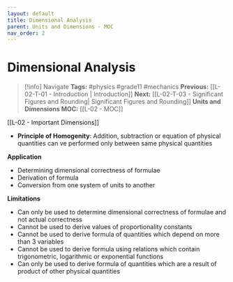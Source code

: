 ```yaml
---
layout: default
title: Dimensional Analysis
parent: Units and Dimensions - MOC
nav_order: 2
---
```

# Dimensional Analysis

> [!info] Navigate
> **Tags:** #physics #grade11 #mechanics 
> **Previous:** [[L-02-T-01 -  Introduction | Introduction]]
> **Next:** [[L-02-T-03 - Significant Figures and Rounding| Significant Figures and Rounding]]
> **Units and Dimensions MOC:** [[L-02 - MOC]]

[[L-02 - Important Dimensions]]

- **Principle of Homogenity**: Addition, subtraction or equation of physical quantities can ve performed only between same physical quantities

**Application**
- Determining dimensional correctness of formulae
- Derivation of formula
- Conversion from one system of units to another

**Limitations**
- Can only be used to determine dimensional correctness of formulae and not actual correctness
- Cannot be used to derive values of proportionality constants
- Cannot be used to derive formula of quantities which depend on more than 3 variables
- Cannot be used to derive formula using relations which contain trigonometric, logarithmic or exponential functions
- Can only be used to derive formula of quantities which are a result of product of other physical quantities